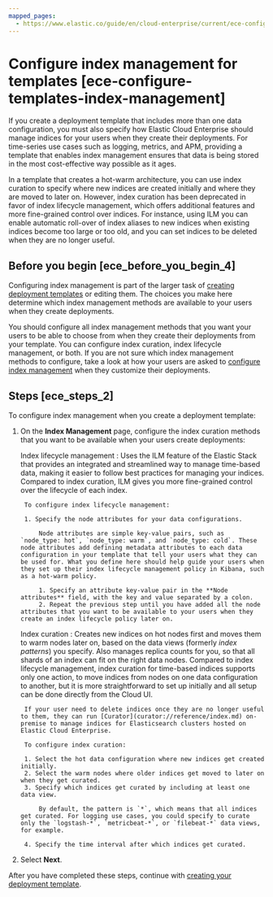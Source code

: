 ```yaml
---
mapped_pages:
  - https://www.elastic.co/guide/en/cloud-enterprise/current/ece-configure-templates-index-management.html
---
```


# Configure index management for templates [ece-configure-templates-index-management]

If you create a deployment template that includes more than one data configuration, you must also specify how Elastic Cloud Enterprise should manage indices for your users when they create their deployments. For time-series use cases such as logging, metrics, and APM, providing a template that enables index management ensures that data is being stored in the most cost-effective way possible as it ages.

In a template that creates a hot-warm architecture, you can use index curation to specify where new indices are created initially and where they are moved to later on. However, index curation has been deprecated in favor of index lifecycle management, which offers additional features and more fine-grained control over indices. For instance, using ILM you can enable automatic roll-over of index aliases to new indices when existing indices become too large or too old, and you can set indices to be deleted when they are no longer useful.


## Before you begin [ece_before_you_begin_4]

Configuring index management is part of the larger task of [creating deployment templates](ece-configuring-ece-create-templates.md) or editing them. The choices you make here determine which index management methods are available to your users when they create deployments.

You should configure all index management methods that you want your users to be able to choose from when they create their deployments from your template. You can configure index curation, index lifecycle management, or both. If you are not sure which index management methods to configure, take a look at how your users are asked to [configure index management](https://www.elastic.co/guide/en/cloud-enterprise/current/ece-configure-index-management.html) when they customize their deployments.


## Steps [ece_steps_2]

To configure index management when you create a deployment template:

1. On the **Index Management** page, configure the index curation methods that you want to be available when your users create deployments:

    Index lifecycle management
    :   Uses the ILM feature of the Elastic Stack that provides an integrated and streamlined way to manage time-based data, making it easier to follow best practices for managing your indices. Compared to index curation, ILM gives you more fine-grained control over the lifecycle of each index.

        To configure index lifecycle management:

        1. Specify the node attributes for your data configurations.

            Node attributes are simple key-value pairs, such as `node_type: hot`, `node_type: warm`, and `node_type: cold`. These node attributes add defining metadata attributes to each data configuration in your template that tell your users what they can be used for. What you define here should help guide your users when they set up their index lifecycle management policy in Kibana, such as a hot-warm policy.

            1. Specify an attribute key-value pair in the **Node attributes** field, with the key and value separated by a colon.
            2. Repeat the previous step until you have added all the node attributes that you want to be available to your users when they create an index lifecycle policy later on.


    Index curation
    :   Creates new indices on hot nodes first and moves them to warm nodes later on, based on the data views (formerly *index patterns*) you specify. Also manages replica counts for you, so that all shards of an index can fit on the right data nodes. Compared to index lifecycle management, index curation for time-based indices supports only one action, to move indices from nodes on one data configuration to another, but it is more straightforward to set up initially and all setup can be done directly from the Cloud UI.

        If your user need to delete indices once they are no longer useful to them, they can run [Curator](curator://reference/index.md) on-premise to manage indices for Elasticsearch clusters hosted on Elastic Cloud Enterprise.

        To configure index curation:

        1. Select the hot data configuration where new indices get created initially.
        2. Select the warm nodes where older indices get moved to later on when they get curated.
        3. Specify which indices get curated by including at least one data view.

            By default, the pattern is `*`, which means that all indices get curated. For logging use cases, you could specify to curate only the `logstash-*`, `metricbeat-*`, or `filebeat-*` data views, for example.

        4. Specify the time interval after which indices get curated.

2. Select **Next**.

After you have completed these steps, continue with [creating your deployment template](ece-configuring-ece-create-templates.md#ece-configuring-ece-create-templates-ui).

